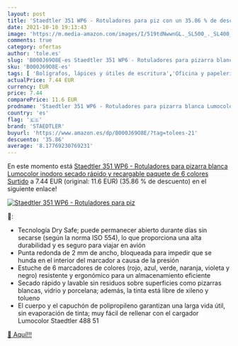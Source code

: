 ```yaml
---
layout: post
title: 'Staedtler 351 WP6 - Rotuladores para piz con un 35.86 % de descuento'
date: 2021-10-18 19:13:43
image: 'https://m.media-amazon.com/images/I/519tdNwwnGL._SL500_._SL400_.jpg'
comments: true
category: ofertas
author: 'tole.es'
slug: 'B000J69O8E-es Staedtler 351 WP6 - Rotuladores para pizarra blanca...'
sku: 'B000J69O8E-es'
tags: [ 'Bolígrafos, lápices y útiles de escritura','Oficina y papelería','Rotuladores y subrayadores','rotuladores','staedtler', ]
actualPrice: 7.44 EUR
currency: EUR
price: 7.44
comparePrice: 11.6 EUR
prodname: 'Staedtler 351 WP6 - Rotuladores para pizarra blanca Lumocolor  inodoro  secado rápido y recargable  paquete de 6 colores Surtido'
country: 'es'
flag: '🇪🇸'
brand: 'STAEDTLER'
buyurl: 'https://www.amazon.es/dp/B000J69O8E/?tag=tolees-21'
descuento: '35.86'
average: '8.17769230769231'
---
```


En este momento está [Staedtler 351 WP6 - Rotuladores para pizarra blanca Lumocolor  inodoro  secado rápido y recargable  paquete de 6 colores Surtido](https://www.amazon.es/dp/B000J69O8E/?tag=tolees-21) a 7.44 EUR (original: 11.6 EUR) (35.86 %  de descuento) en el siguiente enlace!

[![Staedtler 351 WP6 - Rotuladores para piz](https://m.media-amazon.com/images/I/519tdNwwnGL._SL500_._SL400_.jpg)](https://www.amazon.es/dp/B000J69O8E/?tag=tolees-21)

🔎:

- Tecnología Dry Safe; puede permanecer abierto durante días sin secarse (según la norma ISO 554), lo que proporciona una alta durabilidad y es seguro para viajar en avión
- Punta redonda de 2 mm de ancho, bloqueada para impedir que se hunda en el interior del marcador a causa de la presión
- Estuche de 6 marcadores de colores (rojo, azul, verde, naranja, violeta y negro) resistente y ergonómico para un almacenamiento eficiente
- Secado rápido y lavable sin residuos sobre superficies como pizarras blancas, vidrio y porcelana; además, la tinta está libre de xileno y tolueno
- El cuerpo y el capuchón de polipropileno garantizan una larga vida útil, sin evaporación de tinta; muy fácil de rellenar con el cargador Lumocolor Staedtler 488 51

[🛒 Aquí!!!](https://www.amazon.es/dp/B000J69O8E/?tag=tolees-21)
